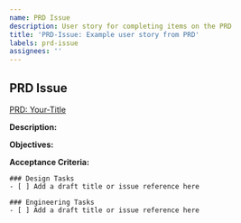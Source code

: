 ```yaml
---
name: PRD Issue
description: User story for completing items on the PRD
title: 'PRD-Issue: Example user story from PRD'
labels: prd-issue
assignees: ''
---
```


## PRD Issue

<!--- Welcome! Please use this template to provide a detailed description of the feature you would like to see implemented. The PRD Issue should be framed as a User Story where it clearly explains what value it provides to our users. After reading a user story, the team should clearly know why they are building, what they're building, and the value it creates. Acceptance criteria are the conditions that the feature must meet to be accepted by a user and defines what needs to be implemented to be considered complete. --->

<!-- Example Title: Redesign Chat Window for Improved User Experience -->

[PRD: Your-Title]()

**Description:**

<!-- What is the problem we are trying to solve? -->

<!-- Example: As a user, I want a redesigned chat window so that I can more easily follow conversations and communicate with Cody. The current chat window feels outdated and cluttered - messages from different commands blend together and it's hard to distinguish what the output is. I have to scroll back through walls of text to understand the flow of a conversation and the output of answers is extremely slow. This frustrates me and makes me less engaged in the chat.

The new chat window should be fast and responsive, with the ability to let the user choose the type of context used for the LLM. I should be given the option to choose whether or not I want Cody to find the context, or let me choose it myself. I want more control on what is fed into the LLM for answers. I should easily be able to distinguish what my last question was versus what was displayed from commands.

The new chat window should have a clean, modern interface with plenty of white space, reminiscent of existing AI chatbots. Each message should appear in a clearly defined chat bubble that is visually attributed to the prompt that triggered it. This will help conversations feel well-structured and easy to follow. A text box at the bottom will let me quickly type a response. -->

**Objectives:**

<!-- What is the end goal? -->

<!-- Example: The goal is to create an intuitive, uncluttered chat experience that delights users and facilitates seamless communication. It needs to be as fast as existing AI chatbots, and give the user control of what is used as context. The redesigned chat should increase lovability by removing the complication of context mixing and making it lightning fast for users. -->

**Acceptance Criteria:**

<!-- Example:
- The chat window has a clean, uncluttered interface with plenty of white space
- The user should have the option to select whether Cody or the user chooses the context
- The user should be able to use "@ commands" to select files or symbols for context
- The chat should separate the output from Chat and Commands
- The chat should be a close mimic to existing AI chatbots
- Messages are displayed in bubbles that clearly indicate which user sent each message
- Messages scroll vertically as more are added
- The window can be minimized/maximized for multitasking
- Fonts, colors, and layout align with brand style and accessibility guide
-->

```[tasklist]
### Design Tasks
- [ ] Add a draft title or issue reference here
```

```[tasklist]
### Engineering Tasks
- [ ] Add a draft title or issue reference here
```


